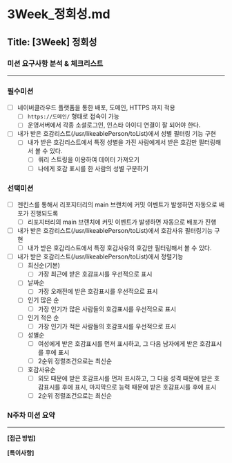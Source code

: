 # 3Week_정회성.md

## Title: [3Week] 정회성

### 미션 요구사항 분석 & 체크리스트

---
### 필수미션
- [ ] 네이버클라우드 플랫폼을 통한 배포, 도메인, HTTPS 까지 적용
  - [ ] ```https://도메인/``` 형태로 접속이 가능
  - [ ] 운영서버에서 각종 소셜로그인, 인스타 아이디 연결이 잘 되어야 한다.
- [ ] 내가 받은 호감리스트(/usr/likeablePerson/toList)에서 성별 필터링 기능 구현
  - [ ] 내가 받은 호감리스트에서 특정 성별을 가진 사람에게서 받은 호감만 필터링해서 볼 수 있다.
    - [ ] 쿼리 스트링을 이용하여 데이터 가져오기
    - [ ] 나에게 호감 표시를 한 사람의 성별 구분하기
### 선택미션
- [ ] 젠킨스를 통해서 리포지터리의 main 브랜치에 커밋 이벤트가 발생하면 자동으로 배포가 진행되도록
  - [ ] 리포지터리의 main 브랜치에 커밋 이벤트가 발생하면 자동으로 배포가 진행
- [ ] 내가 받은 호감리스트(/usr/likeablePerson/toList)에서 호감사유 필터링기능 구현
  - [ ] 내가 받은 호감리스트에서 특정 호감사유의 호감만 필터링해서 볼 수 있다.
- [ ] 내가 받은 호감리스트(/usr/likeablePerson/toList)에서 정렬기능
  - [ ] 최신순(기본)
    - [ ] 가장 최근에 받은 호감표시를 우선적으로 표시
  - [ ] 날짜순
    - [ ] 가장 오래전에 받은 호감표시를 우선적으로 표시
  - [ ] 인기 많은 순
    - [ ] 가장 인기가 많은 사람들의 호감표시를 우선적으로 표시
  - [ ] 인기 적은 순
    - [ ] 가장 인기가 적은 사람들의 호감표시를 우선적으로 표시
  - [ ] 성별순
    - [ ] 여성에게 받은 호감표시를 먼저 표시하고, 그 다음 남자에게 받은 호감표시를 후에 표시
    - [ ] 2순위 정렬조건으로는 최신순
  - [ ] 호감사유순
    - [ ] 외모 때문에 받은 호감표시를 먼저 표시하고, 그 다음 성격 때문에 받은 호감표시를 후에 표시, 마지막으로 능력 때문에 받은 호감표시를 후에 표시
    - [ ] 2순위 정렬조건으로는 최신순

### N주차 미션 요약

---

**[접근 방법]**


**[특이사항]**